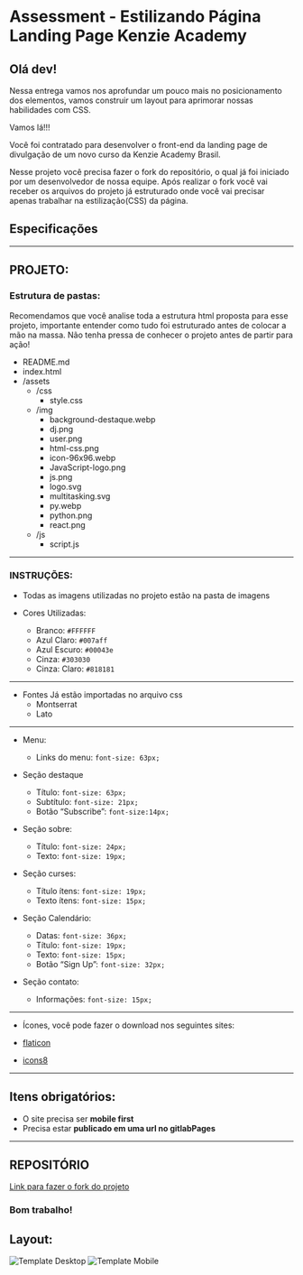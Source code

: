 # Assessment - Estilizando Página Landing Page Kenzie Academy

## Olá dev!

Nessa entrega vamos nos aprofundar um pouco mais no posicionamento dos elementos, vamos construir um layout para aprimorar nossas habilidades com CSS.

Vamos lá!!!

Você foi contratado para desenvolver o front-end da landing page de divulgação de um novo curso da Kenzie Academy Brasil.

Nesse projeto você precisa fazer o fork do repositório, o qual já foi iniciado por um desenvolvedor de nossa equipe. Após realizar o  fork você vai receber os arquivos do projeto já estruturado onde você vai precisar apenas trabalhar na estilização(CSS) da página.


## Especificações
---

## PROJETO:

### Estrutura de pastas:

Recomendamos que você analise toda a estrutura html proposta para esse projeto, importante entender como tudo foi estruturado antes de colocar a mão na massa. 
Não tenha pressa de conhecer o projeto antes de partir para ação! 

- README.md
- index.html
- /assets
    - /css
        - style.css
    - /img
        - background-destaque.webp
        - dj.png
        - user.png
        - html-css.png
        - icon-96x96.webp
        - JavaScript-logo.png
        - js.png
        - logo.svg
        - multitasking.svg
        - py.webp
        - python.png
        - react.png
    - /js
        - script.js


---

### INSTRUÇÕES:

- Todas as imagens utilizadas no projeto estão na pasta de imagens

- Cores Utilizadas:
    - Branco: `#FFFFFF`
    - Azul Claro: `#007aff`
    - Azul Escuro: `#00043e`
    - Cinza: `#303030`
    - Cinza: Claro: `#818181`

---

- Fontes Já estão importadas no arquivo css
  - Montserrat
  - Lato
---

- Menu: 

    - Links do menu: `font-size: 63px;`

- Seção destaque
    - Título: `font-size: 63px;`
    - Subtítulo: `font-size: 21px;`
    - Botão “Subscribe”: `font-size:14px;`

- Seção sobre:
  - Título: `font-size: 24px;`
  - Texto: `font-size: 19px;`

- Seção curses:
  - Título ítens: `font-size: 19px;`
  - Texto ítens: `font-size: 15px;`

- Seção Calendário:
  - Datas: `font-size: 36px;`
  - Título: `font-size: 19px;`
  - Texto: `font-size: 15px;`
  - Botão “Sign Up”: `font-size: 32px;`

- Seção contato: 
  - Informações: `font-size: 15px;`
---

- Ícones, você pode fazer o download nos seguintes sites:

- [flaticon](https://www.flaticon.com/)
- [icons8](https://icons8.com/icons/set/feder)


---

## Itens obrigatórios:

- O site precisa ser __mobile first__
- Precisa estar __publicado em uma url no gitlabPages__

---

## REPOSITÓRIO



[Link para fazer o fork do projeto](https://gitlab.com/kenzie-academy-brasil/se/fe/sprint-3-css-week/assessment-styling-landing-page-kenzie-academy)

### Bom trabalho!

## Layout:

![Template Desktop](Mockup-desktop.png)
![Template Mobile](Mockup-mobile.png)


